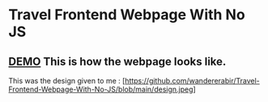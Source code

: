 # Travel Frontend Webpage With No JS
## [DEMO] This is how the webpage looks like.

This was the design given to me :
[https://github.com/wandererabir/Travel-Frontend-Webpage-With-No-JS/blob/main/design.jpeg]

[DEMO]:https://wandererabir.github.io/Travel-Frontend-Webpage-With-No-JS/
